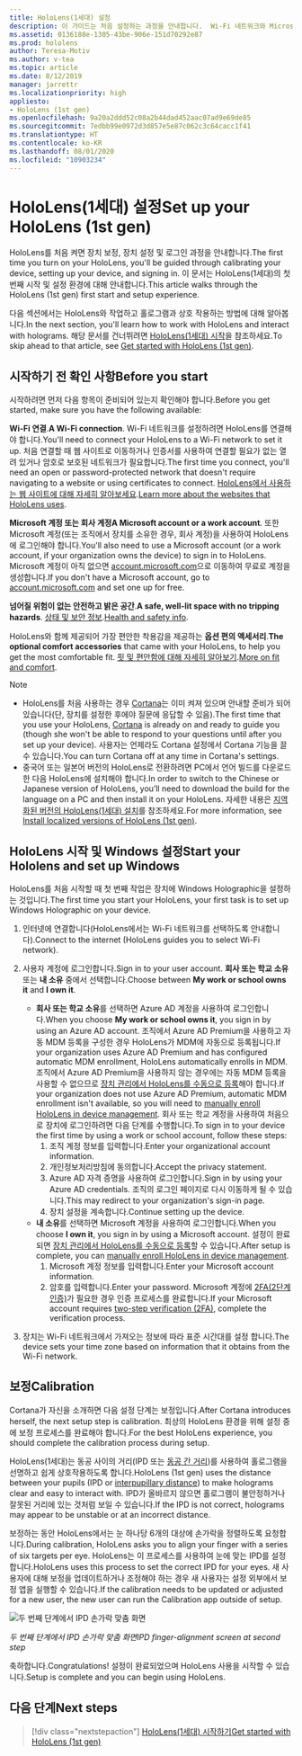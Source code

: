 ```yaml
---
title: HoloLens(1세대) 설정
description: 이 가이드는 처음 설정하는 과정을 안내합니다.  Wi-Fi 네트워크와 Microsoft(MSA) 또는 Azure AD(Azure Active Directory) 계정이 필요합니다.
ms.assetid: 0136188e-1305-43be-906e-151d70292e87
ms.prod: hololens
author: Teresa-Motiv
ms.author: v-tea
ms.topic: article
ms.date: 8/12/2019
manager: jarrettr
ms.localizationpriority: high
appliesto:
- HoloLens (1st gen)
ms.openlocfilehash: 9a20a2ddd52c08a2b44dad452aac07ad9e69de85
ms.sourcegitcommit: 7edbb99e0972d3d857e5e87c062c3c64cacc1f41
ms.translationtype: HT
ms.contentlocale: ko-KR
ms.lasthandoff: 08/01/2020
ms.locfileid: "10903234"
---
```

# <span data-ttu-id="3c45d-104">HoloLens(1세대) 설정</span><span class="sxs-lookup"><span data-stu-id="3c45d-104">Set up your HoloLens (1st gen)</span></span>

<span data-ttu-id="3c45d-105">HoloLens를 처음 켜면 장치 보정, 장치 설정 및 로그인 과정을 안내합니다.</span><span class="sxs-lookup"><span data-stu-id="3c45d-105">The first time you turn on your HoloLens, you'll be guided through calibrating your device, setting up your device, and signing in.</span></span>  <span data-ttu-id="3c45d-106">이 문서는 HoloLens(1세대)의 첫 번째 시작 및 설정 환경에 대해 안내합니다.</span><span class="sxs-lookup"><span data-stu-id="3c45d-106">This article walks through the HoloLens (1st gen) first start and setup experience.</span></span>

<span data-ttu-id="3c45d-107">다음 섹션에서는 HoloLens와 작업하고 홀로그램과 상호 작용하는 방법에 대해 알아봅니다.</span><span class="sxs-lookup"><span data-stu-id="3c45d-107">In the next section, you'll learn how to work with HoloLens and interact with holograms.</span></span> <span data-ttu-id="3c45d-108">해당 문서를 건너뛰려면 [HoloLens(1세대) 시작](hololens1-basic-usage.md)을 참조하세요.</span><span class="sxs-lookup"><span data-stu-id="3c45d-108">To skip ahead to that article, see [Get started with HoloLens (1st gen)](hololens1-basic-usage.md).</span></span>

## <span data-ttu-id="3c45d-109">시작하기 전 확인 사항</span><span class="sxs-lookup"><span data-stu-id="3c45d-109">Before you start</span></span>

<span data-ttu-id="3c45d-110">시작하려면 먼저 다음 항목이 준비되어 있는지 확인해야 합니다.</span><span class="sxs-lookup"><span data-stu-id="3c45d-110">Before you get started, make sure you have the following available:</span></span>

<span data-ttu-id="3c45d-111">**Wi-Fi 연결**.</span><span class="sxs-lookup"><span data-stu-id="3c45d-111">**A Wi-Fi connection**.</span></span> <span data-ttu-id="3c45d-112">Wi-Fi 네트워크를 설정하려면 HoloLens를 연결해야 합니다.</span><span class="sxs-lookup"><span data-stu-id="3c45d-112">You'll need to connect your HoloLens to a Wi-Fi network to set it up.</span></span> <span data-ttu-id="3c45d-113">처음 연결할 때 웹 사이트로 이동하거나 인증서를 사용하여 연결할 필요가 없는 열려 있거나 암호로 보호된 네트워크가 필요합니다.</span><span class="sxs-lookup"><span data-stu-id="3c45d-113">The first time you connect, you'll need an open or password-protected network that doesn't require navigating to a website or using certificates to connect.</span></span> <span data-ttu-id="3c45d-114">[HoloLens에서 사용하는 웹 사이트에 대해 자세히 알아보세요](hololens-offline.md).</span><span class="sxs-lookup"><span data-stu-id="3c45d-114">[Learn more about the websites that HoloLens uses](hololens-offline.md).</span></span>

<span data-ttu-id="3c45d-115">**Microsoft 계정 또는 회사 계정**</span><span class="sxs-lookup"><span data-stu-id="3c45d-115">**A Microsoft account or a work account**.</span></span> <span data-ttu-id="3c45d-116">또한 Microsoft 계정(또는 조직에서 장치를 소유한 경우, 회사 계정)을 사용하여 HoloLens에 로그인해야 합니다.</span><span class="sxs-lookup"><span data-stu-id="3c45d-116">You'll also need to use a Microsoft account (or a work account, if your organization owns the device) to sign in to HoloLens.</span></span> <span data-ttu-id="3c45d-117">Microsoft 계정이 아직 없으면 [account.microsoft.com](https://account.microsoft.com)으로 이동하여 무료로 계정을 생성합니다.</span><span class="sxs-lookup"><span data-stu-id="3c45d-117">If you don't have a Microsoft account, go to [account.microsoft.com](https://account.microsoft.com) and set one up for free.</span></span>

<span data-ttu-id="3c45d-118">**넘어질 위험이 없는 안전하고 밝은 공간**.</span><span class="sxs-lookup"><span data-stu-id="3c45d-118">**A safe, well-lit space with no tripping hazards**.</span></span> <span data-ttu-id="3c45d-119">[상태 및 보안 정보](https://go.microsoft.com/fwlink/p/?LinkId=746661).</span><span class="sxs-lookup"><span data-stu-id="3c45d-119">[Health and safety info](https://go.microsoft.com/fwlink/p/?LinkId=746661).</span></span>

<span data-ttu-id="3c45d-120">HoloLens와 함께 제공되어 가장 편안한 착용감을 제공하는 **옵션 편의 액세서리**.</span><span class="sxs-lookup"><span data-stu-id="3c45d-120">**The optional comfort accessories** that came with your HoloLens, to help you get the most comfortable fit.</span></span> <span data-ttu-id="3c45d-121">[핏 및 편안함에 대해 자세히 알아보기](https://support.microsoft.com/help/12632/hololens-fit-your-hololens).</span><span class="sxs-lookup"><span data-stu-id="3c45d-121">[More on fit and comfort](https://support.microsoft.com/help/12632/hololens-fit-your-hololens).</span></span>

> [!NOTE]
>  
> - <span data-ttu-id="3c45d-122">HoloLens를 처음 사용하는 경우 [Cortana](hololens-cortana.md)는 이미 켜져 있으며 안내할 준비가 되어 있습니다(단, 장치를 설정한 후에야 질문에 응답할 수 있음).</span><span class="sxs-lookup"><span data-stu-id="3c45d-122">The first time that you use your HoloLens, [Cortana](hololens-cortana.md) is already on and ready to guide you (though she won't be able to respond to your questions until after you set up your device).</span></span> <span data-ttu-id="3c45d-123">사용자는 언제라도 Cortana 설정에서 Cortana 기능을 끌 수 있습니다.</span><span class="sxs-lookup"><span data-stu-id="3c45d-123">You can turn Cortana off at any time in Cortana's settings.</span></span>
> - <span data-ttu-id="3c45d-124">중국어 또는 일본어 버전의 HoloLens로 전환하려면 PC에서 언어 빌드를 다운로드한 다음 HoloLens에 설치해야 합니다.</span><span class="sxs-lookup"><span data-stu-id="3c45d-124">In order to switch to the Chinese or Japanese version of HoloLens, you’ll need to download the build for the language on a PC and then install it on your HoloLens.</span></span> <span data-ttu-id="3c45d-125">자세한 내용은 [지역화된 버전의 HoloLens(1세대) 설치](hololens1-install-localized.md)를 참조하세요.</span><span class="sxs-lookup"><span data-stu-id="3c45d-125">For more information, see [Install localized versions of HoloLens (1st gen)](hololens1-install-localized.md).</span></span>

## <span data-ttu-id="3c45d-126">HoloLens 시작 및 Windows 설정</span><span class="sxs-lookup"><span data-stu-id="3c45d-126">Start your Hololens and set up Windows</span></span>

<span data-ttu-id="3c45d-127">HoloLens를 처음 시작할 때 첫 번째 작업은 장치에 Windows Holographic을 설정하는 것입니다.</span><span class="sxs-lookup"><span data-stu-id="3c45d-127">The first time you start your HoloLens, your first task is to set up Windows Holographic on your device.</span></span>

1. <span data-ttu-id="3c45d-128">인터넷에 연결합니다(HoloLens에서는 Wi-Fi 네트워크를 선택하도록 안내합니다).</span><span class="sxs-lookup"><span data-stu-id="3c45d-128">Connect to the internet (HoloLens guides you to select Wi-Fi network).</span></span>

1. <span data-ttu-id="3c45d-129">사용자 계정에 로그인합니다.</span><span class="sxs-lookup"><span data-stu-id="3c45d-129">Sign in to your user account.</span></span> <span data-ttu-id="3c45d-130">**회사 또는 학교 소유** 또는 **내 소유** 중에서 선택합니다.</span><span class="sxs-lookup"><span data-stu-id="3c45d-130">Choose between **My work or school owns it** and **I own it**.</span></span>
    - <span data-ttu-id="3c45d-131">**회사 또는 학교 소유**를 선택하면 Azure AD 계정을 사용하여 로그인합니다.</span><span class="sxs-lookup"><span data-stu-id="3c45d-131">When you choose **My work or school owns it**, you sign in by using an Azure AD account.</span></span> <span data-ttu-id="3c45d-132">조직에서 Azure AD Premium을 사용하고 자동 MDM 등록을 구성한 경우 HoloLens가 MDM에 자동으로 등록됩니다.</span><span class="sxs-lookup"><span data-stu-id="3c45d-132">If your organization uses Azure AD Premium and has configured automatic MDM enrollment, HoloLens automatically enrolls in MDM.</span></span> <span data-ttu-id="3c45d-133">조직에서 Azure AD Premium을 사용하지 않는 경우에는 자동 MDM 등록을 사용할 수 없으므로 [장치 관리에서 HoloLens를 수동으로 등록](hololens-enroll-mdm.md#different-ways-to-enroll)해야 합니다.</span><span class="sxs-lookup"><span data-stu-id="3c45d-133">If your organization does not use Azure AD Premium, automatic MDM enrollment isn't available, so you will need to [manually enroll HoloLens in device management](hololens-enroll-mdm.md#different-ways-to-enroll).</span></span> <span data-ttu-id="3c45d-134">회사 또는 학교 계정을 사용하여 처음으로 장치에 로그인하려면 다음 단계를 수행합니다.</span><span class="sxs-lookup"><span data-stu-id="3c45d-134">To sign in to your device the first time by using a work or school account, follow these steps:</span></span>
        1. <span data-ttu-id="3c45d-135">조직 계정 정보를 입력합니다.</span><span class="sxs-lookup"><span data-stu-id="3c45d-135">Enter your organizational account information.</span></span>
        1. <span data-ttu-id="3c45d-136">개인정보처리방침에 동의합니다.</span><span class="sxs-lookup"><span data-stu-id="3c45d-136">Accept the privacy statement.</span></span>
        1. <span data-ttu-id="3c45d-137">Azure AD 자격 증명을 사용하여 로그인합니다.</span><span class="sxs-lookup"><span data-stu-id="3c45d-137">Sign in by using your Azure AD credentials.</span></span> <span data-ttu-id="3c45d-138">조직의 로그인 페이지로 다시 이동하게 될 수 있습니다.</span><span class="sxs-lookup"><span data-stu-id="3c45d-138">This may redirect to your organization's sign-in page.</span></span>
        1. <span data-ttu-id="3c45d-139">장치 설정을 계속합니다.</span><span class="sxs-lookup"><span data-stu-id="3c45d-139">Continue setting up the device.</span></span>
    - <span data-ttu-id="3c45d-140">**내 소유**를 선택하면 Microsoft 계정을 사용하여 로그인합니다.</span><span class="sxs-lookup"><span data-stu-id="3c45d-140">When you choose **I own it**, you sign in by using a Microsoft account.</span></span> <span data-ttu-id="3c45d-141">설정이 완료되면 [장치 관리에서 HoloLens를 수동으로 등록](hololens-enroll-mdm.md#different-ways-to-enroll)할 수 있습니다.</span><span class="sxs-lookup"><span data-stu-id="3c45d-141">After setup is complete, you can [manually enroll HoloLens in device management](hololens-enroll-mdm.md#different-ways-to-enroll).</span></span>
        1. <span data-ttu-id="3c45d-142">Microsoft 계정 정보를 입력합니다.</span><span class="sxs-lookup"><span data-stu-id="3c45d-142">Enter your Microsoft account information.</span></span>
        1. <span data-ttu-id="3c45d-143">암호를 입력합니다.</span><span class="sxs-lookup"><span data-stu-id="3c45d-143">Enter your password.</span></span> <span data-ttu-id="3c45d-144">Microsoft 계정에 [2FA(2단계 인증)](https://blogs.technet.microsoft.com/microsoft_blog/2013/04/17/microsoft-account-gets-more-secure/)가 필요한 경우 인증 프로세스를 완료합니다.</span><span class="sxs-lookup"><span data-stu-id="3c45d-144">If your Microsoft account requires [two-step verification (2FA)](https://blogs.technet.microsoft.com/microsoft_blog/2013/04/17/microsoft-account-gets-more-secure/), complete the verification process.</span></span>

1. <span data-ttu-id="3c45d-145">장치는 Wi-Fi 네트워크에서 가져오는 정보에 따라 표준 시간대를 설정 합니다.</span><span class="sxs-lookup"><span data-stu-id="3c45d-145">The device sets your time zone based on information that it obtains from the Wi-Fi network.</span></span>

## <span data-ttu-id="3c45d-146">보정</span><span class="sxs-lookup"><span data-stu-id="3c45d-146">Calibration</span></span>

<span data-ttu-id="3c45d-147">Cortana가 자신을 소개하면 다음 설정 단계는 보정입니다.</span><span class="sxs-lookup"><span data-stu-id="3c45d-147">After Cortana introduces herself, the next setup step is calibration.</span></span> <span data-ttu-id="3c45d-148">최상의 HoloLens 환경을 위해 설정 중에 보정 프로세스를 완료해야 합니다.</span><span class="sxs-lookup"><span data-stu-id="3c45d-148">For the best HoloLens experience, you should complete the calibration process during setup.</span></span>

<span data-ttu-id="3c45d-149">HoloLens(1세대)는 동공 사이의 거리(IPD 또는 [동공 간 거리](https://en.wikipedia.org/wiki/Interpupillary_distance))를 사용하여 홀로그램을 선명하고 쉽게 상호작용하도록 합니다.</span><span class="sxs-lookup"><span data-stu-id="3c45d-149">HoloLens (1st gen) uses the distance between your pupils (IPD or [interpupillary distance](https://en.wikipedia.org/wiki/Interpupillary_distance)) to make holograms clear and easy to interact with.</span></span> <span data-ttu-id="3c45d-150">IPD가 올바르지 않으면 홀로그램이 불안정하거나 잘못된 거리에 있는 것처럼 보일 수 있습니다.</span><span class="sxs-lookup"><span data-stu-id="3c45d-150">If the IPD is not correct, holograms may appear to be unstable or at an incorrect distance.</span></span>

<span data-ttu-id="3c45d-151">보정하는 동안 HoloLens에서는 눈 하나당 6개의 대상에 손가락을 정렬하도록 요청합니다.</span><span class="sxs-lookup"><span data-stu-id="3c45d-151">During calibration, HoloLens asks you to align your finger with a series of six targets per eye.</span></span> <span data-ttu-id="3c45d-152">HoloLens는 이 프로세스를 사용하여 눈에 맞는 IPD를 설정합니다.</span><span class="sxs-lookup"><span data-stu-id="3c45d-152">HoloLens uses this process to set the correct IPD for your eyes.</span></span> <span data-ttu-id="3c45d-153">새 사용자에 대해 보정을 업데이트하거나 조정해야 하는 경우 새 사용자는 설정 외부에서 보정 앱을 실행할 수 있습니다.</span><span class="sxs-lookup"><span data-stu-id="3c45d-153">If the calibration needs to be updated or adjusted for a new user, the new user can run the Calibration app  outside of setup.</span></span>

![두 번째 단계에서 IPD 손가락 맞춤 화면](./images/ipd-finger-alignment-300px.jpg)

*<span data-ttu-id="3c45d-155">두 번째 단계에서 IPD 손가락 맞춤 화면</span><span class="sxs-lookup"><span data-stu-id="3c45d-155">IPD finger-alignment screen at second step</span></span>*

<span data-ttu-id="3c45d-156">축하합니다.</span><span class="sxs-lookup"><span data-stu-id="3c45d-156">Congratulations!</span></span> <span data-ttu-id="3c45d-157">설정이 완료되었으며 HoloLens 사용을 시작할 수 있습니다.</span><span class="sxs-lookup"><span data-stu-id="3c45d-157">Setup is complete and you can begin using HoloLens.</span></span>

## <span data-ttu-id="3c45d-158">다음 단계</span><span class="sxs-lookup"><span data-stu-id="3c45d-158">Next steps</span></span>

> [!div class="nextstepaction"]
> [<span data-ttu-id="3c45d-159">HoloLens(1세대) 시작하기</span><span class="sxs-lookup"><span data-stu-id="3c45d-159">Get started with HoloLens (1st gen)</span></span>](hololens1-basic-usage.md)
